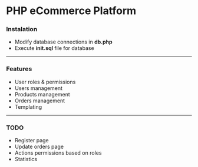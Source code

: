 <h1>PHP eCommerce Platform</h1>

<h3>Instalation</h3>
<ul>
    <li>Modify database connections in <b>db.php</b></li>
    <li>Execute <b>init.sql</b> file for database</li>
</ul>

<hr/>

<h3>Features</h3>
<ul>
    <li>User roles & permissions</li>
    <li>Users management</li>
    <li>Products management</li>
    <li>Orders management</li>
    <li>Templating</li>
</ul>

<hr/>

<h3>TODO</h3>
<ul>
    <li>Register page</li>
    <li>Update orders page</li>
    <li>Actions permissions based on roles</li>
    <li>Statistics</li>
</ul>